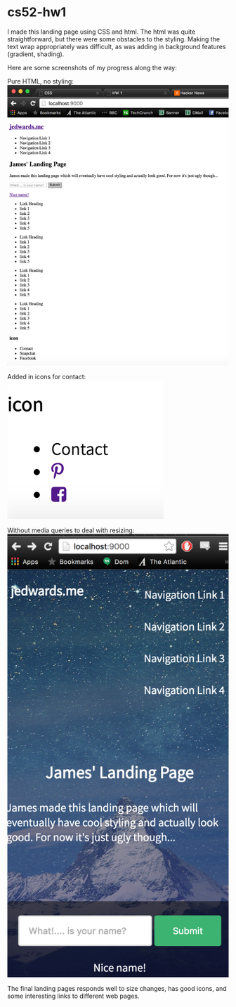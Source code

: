 # cs52-hw1
I made this landing page using CSS and html. The html was quite straightforward, but there were some obstacles to the styling. Making the text wrap appropriately was difficult, as was adding in background features (gradient, shading).

Here are some screenshots of my progress along the way:

Pure HTML, no styling: 
![alt text](https://github.com/jedwards222/cs52-hw1/blob/gh-pages/Screenshot%201.png "Screenshot 1")

Added in icons for contact:
![alt text](https://github.com/jedwards222/cs52-hw1/blob/gh-pages/Screenshot%202.png "Screenshot 2")

Without media queries to deal with resizing:
![alt text](https://github.com/jedwards222/cs52-hw1/blob/gh-pages/Screenshot%203.png "Screenshot 3")

The final landing pages responds well to size changes, has good icons, and some interesting links to different web pages.
